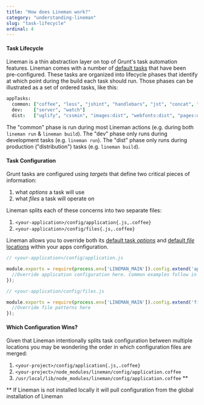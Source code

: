 ```yaml
---
title: "How does Lineman work?"
category: "understanding-lineman"
slug: "task-lifecycle"
ordinal: 4
---
```


#### Task Lifecycle

Lineman is a thin abstraction layer on top of Grunt's task automation features. Lineman comes with a number of [default tasks](https://github.com/testdouble/lineman/blob/f13bde48c639569be3d50ec148e2c0e018d66ba0/config/application.coffee#L11...L14) that have been pre-configured. These tasks are organized into lifecycle phases that identify at which point during the build each task should run. Those phases can be illustrated as a set of ordered tasks, like this:

```coffeescript
appTasks:
  common: ["coffee", "less", "jshint", "handlebars", "jst", "concat", "images:dev", "webfonts:dev", "pages:dev"]
  dev:    ["server", "watch"]
  dist:   ["uglify", "cssmin", "images:dist", "webfonts:dist", "pages:dist"]
```

The "common" phase is run during most Lineman actions (e.g. during both `lineman run` & `lineman build`). The "dev" phase only runs during development tasks (e.g. `lineman run`). The "dist" phase only runs during production ("distribution") tasks (e.g. `lineman build`).

#### Task Configuration

Grunt tasks are configured using _targets_ that define two critical pieces of information:

1. what _options_ a task will use
2. what _files_ a task will operate on

Lineman splits each of these concerns into two separate files:

1. `<your-application>/config/application{.js,.coffee}`
2. `<your-application>/config/files{.js,.coffee}`

Lineman allows you to override both its [default task _options_](https://github.com/testdouble/lineman/blob/master/config/application.coffee) and [default _file_ locations](https://github.com/testdouble/lineman/blob/master/config/files.coffee) within your apps configuration.

```javascript
// <your-application>/config/application.js

module.exports = require(process.env['LINEMAN_MAIN']).config.extend('application', {
  //Override application configuration here. Common examples follow in the comments.
});
```

```javascript
// <your-application/config/files.js

module.exports = require(process.env['LINEMAN_MAIN']).config.extend('files', {
  //Override file patterns here
});
```

#### Which Configuration Wins?

Given that Lineman intentionally splits task configuration between multiple locations you may be wondering the order in which configuration files are merged:

1. `<your-project>/config/application{.js,.coffee}`
2. `<your-project>/node_modules/lineman/config/application.coffee`
3. `/usr/local/lib/node_modules/lineman/config/application.coffee` **

** If Lineman is not installed locally it will pull configuration from the global installation of Lineman
